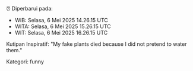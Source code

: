 ⏰ Diperbarui pada:
- WIB: Selasa, 6 Mei 2025 14.26.15 UTC
- WITA: Selasa, 6 Mei 2025 15.26.15 UTC
- WIT: Selasa, 6 Mei 2025 16.26.15 UTC

Kutipan Inspiratif:
"My fake plants died because I did not pretend to water them."


Kategori: funny

